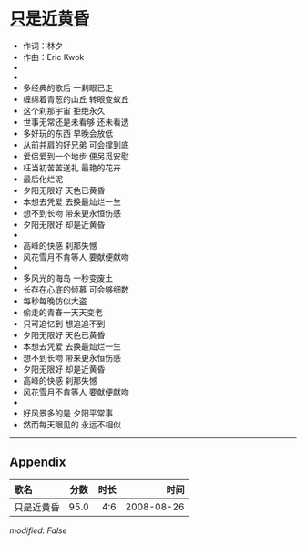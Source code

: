 # [只是近黄昏](https://music.163.com/song?id=64985)

* 作词：林夕
* 作曲：Eric Kwok
*
*
* 多经典的歌后 一刹眼已走
* 缠绵着青葱的山丘 转眼变蚁丘
* 这个刹那宇宙 拒绝永久
* 世事无常还是未看够 还未看透
* 多好玩的东西 早晚会放低
* 从前并肩的好兄弟 可会撑到底
* 爱侣爱到一个地步 便另觅安慰
* 枉当初苦苦送礼 最艳的花卉
* 最后化烂泥
* 夕阳无限好 天色已黄昏
* 本想去凭爱 去换最灿烂一生
* 想不到长吻 带来更永恒伤感
* 夕阳无限好 却是近黄昏
* 
* 高峰的快感 刹那失憾
* 风花雪月不肯等人 要献便献吻
* 
* 多风光的海岛 一秒变废土
* 长存在心底的倾慕 可会够细数
* 每秒每晚仿似大盗
* 偷走的青春一天天变老
* 只可追忆到 想追追不到
* 夕阳无限好 天色已黄昏
* 本想去凭爱 去换最灿烂一生
* 想不到长吻 带来更永恒伤感
* 夕阳无限好 却是近黄昏
* 高峰的快感 刹那失憾
* 风花雪月不肯等人 要献便献吻
* 
* 好风景多的是 夕阳平常事
* 然而每天眼见的 永远不相似


---

## Appendix

|歌名|分数|时长|时间|
|:---|:---:|---:|---:|
|只是近黄昏|95.0|4:6|2008-08-26

*modified: False*
